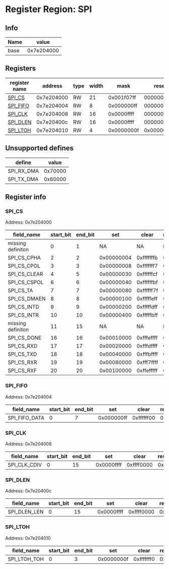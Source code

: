 # Register Region: SPI


## Info

| Name | value |
| --- | --- |
| base | 0x7e204000 |

## Registers

| register name | address | type | width | mask | reset |
| --- | --- | --- | --- | --- | --- |
| [SPI_CS](#spi_cs) | 0x7e204000 | RW | 21 | 0x001f07ff | 0000000000 |
| [SPI_FIFO](#spi_fifo) | 0x7e204004 | RW | 8 | 0x000000ff | 0000000000 |
| [SPI_CLK](#spi_clk) | 0x7e204008 | RW | 16 | 0x0000ffff | 0000000000 |
| [SPI_DLEN](#spi_dlen) | 0x7e20400c | RW | 16 | 0x0000ffff | 0000000000 |
| [SPI_LTOH](#spi_ltoh) | 0x7e204010 | RW | 4 | 0x0000000f | 0x00000001 |

## Unsupported defines

| define | value |
| --- | --- |
| SPI_RX_DMA | 0x70000 |
| SPI_TX_DMA | 0x60000 |

## Register info


### SPI_CS
 Address: 0x7e204000

| field_name | start_bit | end_bit | set | clear | reset |
| --- | --- | --- | --- | --- | --- |
| missing definiton | 0 | 1 | NA | NA | NA |
| SPI_CS_CPHA | 2 | 2 | 0x00000004 | 0xfffffffb | 0x0 |
| SPI_CS_CPOL | 3 | 3 | 0x00000008 | 0xfffffff7 | 0x0 |
| SPI_CS_CLEAR | 4 | 5 | 0x00000030 | 0xffffffcf | 0x0 |
| SPI_CS_CSPOL | 6 | 6 | 0x00000040 | 0xffffffbf | 0x0 |
| SPI_CS_TA | 7 | 7 | 0x00000080 | 0xffffff7f | 0x0 |
| SPI_CS_DMAEN | 8 | 8 | 0x00000100 | 0xfffffeff | 0x0 |
| SPI_CS_INTD | 9 | 9 | 0x00000200 | 0xfffffdff | 0x0 |
| SPI_CS_INTR | 10 | 10 | 0x00000400 | 0xfffffbff | 0x0 |
| missing definiton | 11 | 15 | NA | NA | NA |
| SPI_CS_DONE | 16 | 16 | 0x00010000 | 0xfffeffff | 0x0 |
| SPI_CS_RXD | 17 | 17 | 0x00020000 | 0xfffdffff | 0x0 |
| SPI_CS_TXD | 18 | 18 | 0x00040000 | 0xfffbffff | 0x0 |
| SPI_CS_RXR | 19 | 19 | 0x00080000 | 0xfff7ffff | 0x0 |
| SPI_CS_RXF | 20 | 20 | 0x00100000 | 0xffefffff | 0x0 |

### SPI_FIFO
 Address: 0x7e204004

| field_name | start_bit | end_bit | set | clear | reset |
| --- | --- | --- | --- | --- | --- |
| SPI_FIFO_DATA | 0 | 7 | 0x000000ff | 0xffffff00 | 0x0 |

### SPI_CLK
 Address: 0x7e204008

| field_name | start_bit | end_bit | set | clear | reset |
| --- | --- | --- | --- | --- | --- |
| SPI_CLK_CDIV | 0 | 15 | 0x0000ffff | 0xffff0000 | 0x0 |

### SPI_DLEN
 Address: 0x7e20400c

| field_name | start_bit | end_bit | set | clear | reset |
| --- | --- | --- | --- | --- | --- |
| SPI_DLEN_LEN | 0 | 15 | 0x0000ffff | 0xffff0000 | 0x0 |

### SPI_LTOH
 Address: 0x7e204010

| field_name | start_bit | end_bit | set | clear | reset |
| --- | --- | --- | --- | --- | --- |
| SPI_LTOH_TOH | 0 | 3 | 0x0000000f | 0xfffffff0 | 0x1 |
